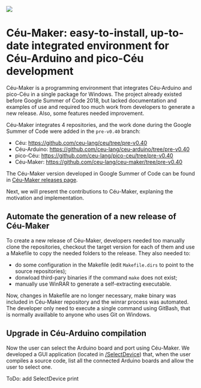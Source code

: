 ![](https://uploaddeimagens.com.br/images/001/412/739/original/gsoc2018.png?1526046053)
# Céu-Maker: easy-to-install, up-to-date integrated environment for Céu-Arduino and pico-Céu development
Céu-Maker is a programming environment that integrates Céu-Arduino and pico-Céu in a single package for Windows. The project already existed before Google Summer of Code 2018, but lacked documentation and examples of use and required too much work from developers to generate a new release. Also, some features needed improvement.

Céu-Maker integrates 4 repositories, and the work done during the Google Summer of Code were added in the ```pre-v0.40``` branch:
- Céu: https://github.com/ceu-lang/ceu/tree/pre-v0.40
- Céu-Arduino: https://github.com/ceu-lang/ceu-arduino/tree/pre-v0.40
- pico-Céu: https://github.com/ceu-lang/pico-ceu/tree/pre-v0.40
- Céu-Maker: https://github.com/ceu-lang/ceu-maker/tree/pre-v0.40

The Céu-Maker version developed in Google Summer of Code can be found in [Céu-Maker releases page](https://github.com/ceu-lang/ceu-maker/releases).

Next, we will present the contributions to Céu-Maker, explaning the motivation and implementation.

## Automate the generation of a new release of Céu-Maker
To create a new release of Céu-Maker, developers needed too manually clone the repositories, checkout the target version for each of them and use a Makefile to copy the needed folders to the release. They also needed to:
- do some configuration in the Makefile (edit ```Makefile.dirs``` to point to the source repositories);
- donwload third-pary binaries if the command ```make``` does not exist;
- manually use WinRAR to generate a self-extracting executable.

Now, changes in Makefile are no longer necessary, make binary was included in Céu-Maker repository and the winrar process was automated. The developer only need to execute a single command using GitBash, that is normally availlable to anyone who uses Git on Windows.

## Upgrade in Céu-Arduino compilation
Now the user can select the Arduino board and port using Céu-Maker. We developed a GUI application (located in [/SelectDevice](SelectDevice)) that, when the user compiles a source code, list all the connected Arduino boards and allow the user to select one. 

ToDo: add SelectDevice print
![]()

## 
## 

